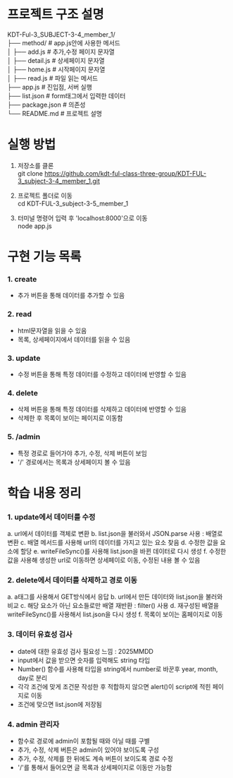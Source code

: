 # 프로젝트 구조 설명
KDT-Ful-3_SUBJECT-3-4_member_1/  
├── method/ # app.js안에 사용한 메서드  
│   ├── add.js # 추가,수정 페이지 문자열  
│   ├── detail.js # 상세페이지 문자열  
│   ├── home.js # 시작페이지 문자열  
│   ├── read.js # 파일 읽는 메서드  
├── app.js # 진입점, 서버 실행  
├── list.json # form태그에서 입력한 데이터  
├── package.json # 의존성  
└── README.md # 프로젝트 설명  

# 실행 방법
1. 저장소를 클론  
  git clone https://github.com/kdt-ful-class-three-group/KDT-FUL-3_subject-3-4_member_1.git

2. 프로젝트 폴더로 이동  
  cd KDT-FUL-3_subject-3-5_member_1

3. 터미널 명령어 입력 후 'localhost:8000'으로 이동  
  node app.js

# 구현 기능 목록
### 1. create
- 추가 버튼을 통해 데이터를 추가할 수 있음

### 2. read
- html문자열을 읽을 수 있음
- 목록, 상세페이지에서 데이터를 읽을 수 있음

### 3. update
- 수정 버튼을 통해 특정 데이터를 수정하고 데이터에 반영할 수 있음

### 4. delete
- 삭제 버튼을 통해 특정 데이터를 삭제하고 데이터에 반영할 수 있음
- 삭제한 후 목록이 보이는 페이지로 이동함

### 5. /admin
- 특정 경로로 들어가야 추가, 수정, 삭제 버튼이 보임
- '/' 경로에서는 목록과 상세페이지 볼 수 있음

# 학습 내용 정리
### 1. update에서 데이터를 수정
a. url에서 데이터를 객체로 변환
b. list.json을 불러와서 JSON.parse 사용 : 배열로 변환
c. 배열 메서드를 사용해 url의 데이터를 가지고 있는 요소 찾음
d. 수정한 값을 요소에 할당
e. writeFileSync()를 사용해 list.json을 바뀐 데이터로 다시 생성
f. 수정한 값을 사용해 생성한 url로 이동하면 상세페이로 이동, 수정된 내용 볼 수 있음

### 2. delete에서 데이터를 삭제하고 경로 이동
a. a태그를 사용해서 GET방식에서 응답
b. url에서 만든 데이터와 list.json을 불러와 비교
c. 해당 요소가 아닌 요소들로만 배열 재반환 : filter() 사용
d. 재구성된 배열을 writeFileSync()를 사용해서 list.json을 다시 생성
f. 목록이 보이는 홈페이지로 이동

### 3. 데이터 유효성 검사
- date에 대한 유효성 검사 필요성 느낌 : 2025MMDD
- input에서 값을 받으면 숫자를 입력해도 string 타입
- Number() 함수를 사용해 타입을 string에서 number로 바꾼후 year, month, day로 분리
- 각각 조건에 맞게 조건문 작성한 후 적합하지 않으면 alert()이 script에 적힌 페이지로 이동
- 조건에 맞으면 list.json에 저장됨

### 4. admin 관리자
- 함수로 경로에 admin이 포함될 때와 아닐 때를 구별
- 추가, 수정, 삭제 버튼은 admin이 있어야 보이도록 구성
- 추가, 수정, 삭제를 한 뒤에도 계속 버튼이 보이도록 경로 수정
- '/'를 통해서 들어오면 글 목록과 상세페이지로 이동만 가능함